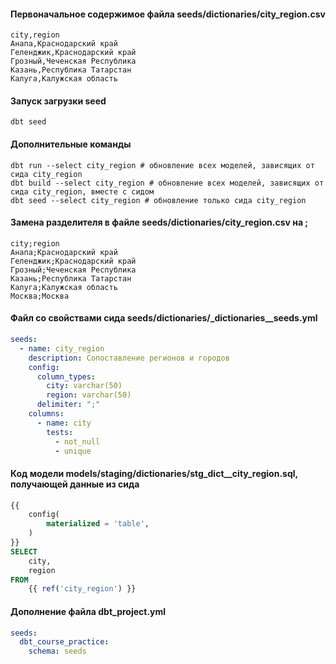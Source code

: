 #### Первоначальное содержимое файла seeds/dictionaries/city_region.csv

```csv
city,region
Анапа,Краснодарский край
Геленджик,Краснодарский край
Грозный,Чеченская Республика
Казань,Республика Татарстан
Калуга,Калужская область
```

#### Запуск загрузки seed
```console
dbt seed
```

#### Дополнительные команды
```console
dbt run --select city_region # обновление всех моделей, зависящих от сида city_region
dbt build --select city_region # обновление всех моделей, зависящих от сида city_region, вместе с сидом
dbt seed --select city_region # обновление только сида city_region
```

#### Замена разделителя в файле seeds/dictionaries/city_region.csv на ;

```csv
city;region
Анапа;Краснодарский край
Геленджик;Краснодарский край
Грозный;Чеченская Республика
Казань;Республика Татарстан
Калуга;Калужская область
Москва;Москва
```

#### Файл со свойствами сида seeds/dictionaries/_dictionaries__seeds.yml
```yaml
seeds:
  - name: city_region
    description: Сопоставление регионов и городов 
    config:
      column_types:
        city: varchar(50)
        region: varchar(50)
      delimiter: ";"
    columns:
      - name: city
        tests:
          - not_null
          - unique
```

#### Код модели models/staging/dictionaries/stg_dict__city_region.sql, получающей данные из сида
```sql
{{
    config(
        materialized = 'table',
    )
}}
SELECT
    city,
    region
FROM
    {{ ref('city_region') }}
```

#### Дополнение файла dbt_project.yml
```yml
seeds:
  dbt_course_practice:
    schema: seeds
```
